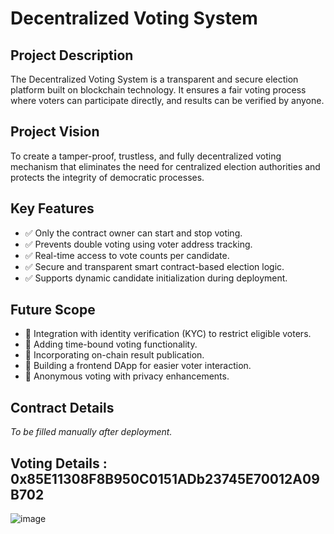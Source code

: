 # Decentralized Voting System

## Project Description
The Decentralized Voting System is a transparent and secure election platform built on blockchain technology. It ensures a fair voting process where voters can participate directly, and results can be verified by anyone.

## Project Vision
To create a tamper-proof, trustless, and fully decentralized voting mechanism that eliminates the need for centralized election authorities and protects the integrity of democratic processes.

## Key Features
- ✅ Only the contract owner can start and stop voting.
- ✅ Prevents double voting using voter address tracking.
- ✅ Real-time access to vote counts per candidate.
- ✅ Secure and transparent smart contract-based election logic.
- ✅ Supports dynamic candidate initialization during deployment.

## Future Scope
- 🔧 Integration with identity verification (KYC) to restrict eligible voters.
- 🔧 Adding time-bound voting functionality.
- 🔧 Incorporating on-chain result publication.
- 🔧 Building a frontend DApp for easier voter interaction.
- 🔧 Anonymous voting with privacy enhancements.

## Contract Details
*To be filled manually after deployment.*

## Voting Details : 0x85E11308F8B950C0151ADb23745E70012A09B702
![image](https://github.com/user-attachments/assets/3c8cc82a-16c1-4a16-8513-c31653e31128)



